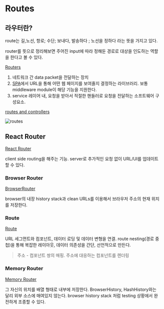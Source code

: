 # Routes

## 라우터란?

route는 길,노선, 항로; 수단; 보내다, 발송하다 ; 노선을 정하다 라는 뜻을 가지고 있다.

router를 뜻으로 정리해보면 주어진 input에 따라 정해둔 경로로 대상을 인도하는 역할을 한다고 볼 수 있다.

[Routers](https://developer.mozilla.org/en-US/docs/Glossary/Routers)

1. 네트워크 간 data packet을 전달하는 장치
2. [SPA](https://developer.mozilla.org/en-US/docs/Glossary/SPA)에서 URL을 통해 어떤 웹 페이지를 보여줄지 결정하는 라이브러리. 보통 middleware module이 해당 기능을 지원한다.
3. service 레이어 내, 요청을 받아서 적절한 핸들러로 요청을 전달하는 소프트웨어 구성요소.

[routes and controllers](https://developer.mozilla.org/en-US/docs/Learn/Server-side/Express_Nodejs/routes)

![routes](https://developer.mozilla.org/en-US/docs/Learn/Server-side/Express_Nodejs/routes/mvc_express.png)

## React Router

[React Router](https://reactrouter.com/en/main)

client side routing을 해주는 기능. server로 추가적인 요청 없이 URL/UI를 업데이트 할 수 있다.

### Browser Router

[BrowserRouter](https://reactrouter.com/en/main/router-components/browser-router)

browser의 내장 history stack과 clean URLs를 이용해서 브라우저 주소의 현재 위치를 저장한다.

### Route

[Route](https://reactrouter.com/en/main/route/route)

URL 세그먼트와 컴포넌트, 데이터 로딩 및 데이터 변형을 연결. route nesting(경로 중첩)을 통해 복잡한 레이아웃, 데이터 의존성을 간단, 선언적으로 만든다.

> 주소 - 컴포넌트 쌍의 매핑. 주소에 대응하는 컴포넌트를 렌더링

### Memory Router

[Memory Router](https://reactrouter.com/en/main/router-components/memory-router)

그 자신의 위치를 배열 형태로 내부에 저장한다. BrowserHistory, HashHistory와는 달리 외부 소스에 매여있지 않는다. browser history stack 처럼 testing 상황에서 완전하게 조종할 수 있다.
